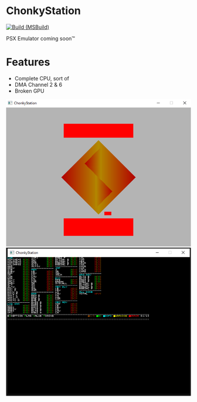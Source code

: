 # ChonkyStation
[![Build (MSBuild)](https://github.com/wheremyfoodat/ChonkyStation/actions/workflows/build.yml/badge.svg)](https://github.com/wheremyfoodat/ChonkyStation/actions/workflows/build.yml)

PSX Emulator coming soon™
# Features
- Complete CPU, sort of
- DMA Channel 2 & 6
- Broken GPU

![Screenshot](docs/img/boot.png)
![Screenshot](docs/img/amidog.png)
